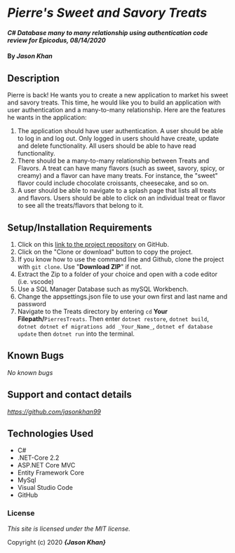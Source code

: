 # _Pierre's Sweet and Savory Treats_

#### _C# Database many to many relationship using authentication code review for Epicodus, 08/14/2020_

#### By _**Jason Khan**_

## Description

Pierre is back! He wants you to create a new application to market his sweet and savory treats. This time, he would like you to build an application with user authentication and a many-to-many relationship. Here are the features he wants in the application:

  1. The application should have user authentication. A user should be able to log in and log out. Only logged      in users should have create, update and delete functionality. All users should be able to have read functionality.
  2. There should be a many-to-many relationship between Treats and Flavors. A treat can have many flavors (such as sweet, savory, spicy, or creamy) and a flavor can have many treats. For instance, the "sweet" flavor could include chocolate croissants, cheesecake, and so on.
  3. A user should be able to navigate to a splash page that lists all treats and flavors. Users should be able to click on an individual treat or flavor to see all the treats/flavors that belong to it.

## Setup/Installation Requirements

  1. Click on this [link to the project repository](https://github.com/jasonkhan99/PierresTreats.Solution.git) on GitHub.  
  2. Click on the "Clone or download" button to copy the project.     
  3. If you know how to use the command line and Github, clone the project with `git clone`. Use "**Download ZIP**" if not.
  4. Extract the Zip to a folder of your choice and open with a code editor (i.e. vscode)
  5. Use a SQL Manager Database such as mySQL Workbench.
  6. Change the appsettings.json file to use your own first and last name and password 
  6. Navigate to the Treats directory by entering `cd` **Your Filepath/**`PierresTreats`. Then enter `dotnet restore`, `dotnet build`, `dotnet dotnet ef migrations add _Your_Name_`, `dotnet ef database update` then `dotnet run` into the terminal.

## Known Bugs

_No known bugs_

## Support and contact details

_https://github.com/jasonkhan99_

## Technologies Used

* C#
* .NET-Core 2.2
* ASP.NET Core MVC
* Entity Framework Core
* MySql
* Visual Studio Code
* GitHub

### License

*This site is licensed under the MIT license.*

Copyright (c) 2020 **_{Jason Khan}_**